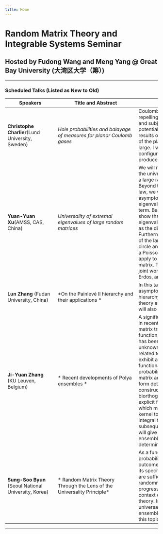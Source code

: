 ```yaml
---
title: Home
---
```




# Random Matrix Theory and Integrable Systems Seminar

## Hosted by Fudong Wang and Meng Yang @ Great Bay University (大湾区大学（筹）)


---
### Scheduled Talks (Listed as New to Old)


| <div style="width:150px">Speakers</div>  | <div style="width:250px">Title and Abstract</div>  | <div style="width:350px">Abstract</div> | <div style="width:200px">Location</div>  |<div style="width:160px">Time (GMT+8) </div>   |
|---|---|---|:---:|:------:|
| **Christophe Charlier**(Lund University, Sweden)   | *Hole probabilities and balayage of measures for planar Coulomb gases*  |  Coulomb gases consist of `$n$` particles repelling each other via the 2D Coulomb law and subject to the presence of an external potential. In this talk, I will discuss recent results on the probability that a given subset of the plane is free from particles when `$n$` is large. I will also discuss the most likely point configurations (``far from equilibrium") which produce such holes. | Zoom ID: 323410132  | 4pm-5pm , February 1st, 2024|
|**Yuan-Yuan Xu**(AMSS, CAS, China)|*Universality of extremal eigenvalues of large random matrices*| We will report on recent progress regarding the universality of the extremal eigenvalues of a large random matrix with i.i.d. entries. Beyond the radius of the celebrated circular law, we will establish a precise three-term asymptotic expansion for the largest eigenvalue (in modulus) with an optimal error term. Based on this result, we will further show that the properly normalized largest eigenvalue converges to a Gumbel distribution as the dimension goes to infinity. Furthermore, we also prove that the argument of the largest eigenvalue is uniform on the unit circle and that the extremal eigenvalues form a Poisson point process. Similar results also apply to the rightmost eigenvalue of the matrix. These results are based on several joint works with Giorgio Cipolloni, Laszlo Erdos, and Dominik Schroder.|A5-1806（Tencent：918 5790 6639））|4pm-5pm , Jan 17th, 2024|
| **Lun Zhang** (Fudan University, China)  | *On the Painlevé II hierarchy and their applications * |  In this talk, I will report my recent works on the asymptotic aspects of the Painlevé II hierarchy. Their applications in random matrix theory and integrable differential equations will also be discussed.  |A5-1806 （Tencent：918 5790 6639）  |  4pm-5pm, Jan 16th, 2024 |
| **Ji-Yuan Zhang** (KU Leuven, Belgium)  |* Recent developments of Polya ensembles * |  A significant advance in random matrix theory in recent years has been the development of a matrix transform theory based on spherical functions from harmonic analysis. One aspect has been the identification of the previously unknown Polya ensembles---intimately related to Polya frequency functions---which exhibit a key closure property of the functional form of their joint eigenvalue probability density function with respect to matrix addition or multiplication. They also form determinantal point processes constructed out of a special class of biorthogonal functions. The latter permit explicit forms in terms of sums or integrals, which moreover allow for the correlation kernel to be written in a double contour integral form, which is a key ingredient in subsequent asymptotic analysis. In  this talk I will give a brief review on the theory for Polya ensembles, their constructions, the determinantal structures and their kernels. | A5-1806 （Tencent：918 5790 6639） | 4pm-5pm , Jan 12th, 2024  |
|**Sung-Soo Byun** (Seoul National University, Korea)|* Random Matrix Theory Through the Lens of the Universality Principle*|As a fundamental concept in modern probability theory, universality asserts that the outcome of a system is largely independent of its specific structural details, provided there are sufficiently many different sources of randomness. In this talk, I will present recent progress on the universality principle in the context of the non-Hermitian random matrix theory. In particular, I will introduce the local universality problem of the planar symplectic ensembles and present my contributions to this topic.|A5-1806 （Tencent：918 5790 6639） |4pm-5pm , Jan 11th, 2024|




---





